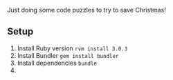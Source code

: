 Just doing some code puzzles to try to save Christmas!

## Setup
1. Install Ruby version
    `rvm install 3.0.3`
2. Install Bundler
    `gem install bundler`
3. Install dependencies
    `bundle`
4. 